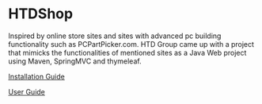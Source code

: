 # HTDShop
 
Inspired by online store sites and sites with advanced pc building functionality such as PCPartPicker.com.
HTD Group came up with a project that mimicks the functionalities of mentioned sites as a Java Web project using
Maven, SpringMVC and thymeleaf.

[Installation Guide](https://github.com/HaiNguyenPV12/HTDShop/blob/master/Guides/T11804M1_Group3_InstallationGuide.pdf)

[User Guide](https://github.com/HaiNguyenPV12/HTDShop/blob/master/Guides/T11804M1_Group3_UserGuide.pdf)
